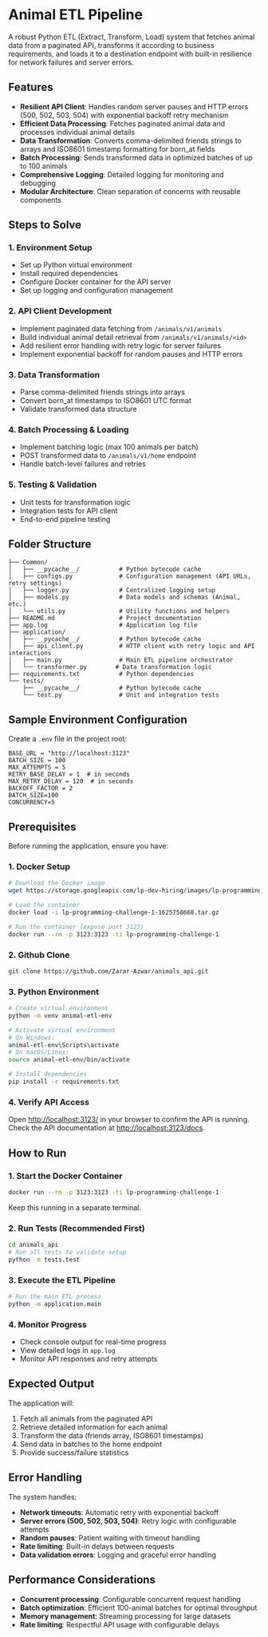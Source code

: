 # Animal ETL Pipeline

A robust Python ETL (Extract, Transform, Load) system that fetches animal data from a paginated API, transforms it according to business requirements, and loads it to a destination endpoint with built-in resilience for network failures and server errors.

## Features

- **Resilient API Client**: Handles random server pauses and HTTP errors (500, 502, 503, 504) with exponential backoff retry mechanism
- **Efficient Data Processing**: Fetches paginated animal data and processes individual animal details
- **Data Transformation**: Converts comma-delimited friends strings to arrays and ISO8601 timestamp formatting for born_at fields
- **Batch Processing**: Sends transformed data in optimized batches of up to 100 animals
- **Comprehensive Logging**: Detailed logging for monitoring and debugging
- **Modular Architecture**: Clean separation of concerns with reusable components

## Steps to Solve

### 1. Environment Setup
- Set up Python virtual environment
- Install required dependencies
- Configure Docker container for the API server
- Set up logging and configuration management

### 2. API Client Development
- Implement paginated data fetching from `/animals/v1/animals`
- Build individual animal detail retrieval from `/animals/v1/animals/<id>`
- Add resilient error handling with retry logic for server failures
- Implement exponential backoff for random pauses and HTTP errors

### 3. Data Transformation
- Parse comma-delimited friends strings into arrays
- Convert born_at timestamps to ISO8601 UTC format
- Validate transformed data structure

### 4. Batch Processing & Loading
- Implement batching logic (max 100 animals per batch)
- POST transformed data to `/animals/v1/home` endpoint
- Handle batch-level failures and retries

### 5. Testing & Validation
- Unit tests for transformation logic
- Integration tests for API client
- End-to-end pipeline testing

## Folder Structure

```
├── Common/
│   ├── __pycache__/           # Python bytecode cache
│   ├── configs.py             # Configuration management (API URLs, retry settings)
│   ├── logger.py              # Centralized logging setup
│   ├── models.py              # Data models and schemas (Animal, etc.)
│   └── utils.py               # Utility functions and helpers
├── README.md                  # Project documentation
├── app.log                    # Application log file
├── application/
│   ├── __pycache__/           # Python bytecode cache
│   ├── api_client.py          # HTTP client with retry logic and API interactions
│   ├── main.py                # Main ETL pipeline orchestrator
│   └── transformer.py        # Data transformation logic
├── requirements.txt           # Python dependencies
└── tests/
    ├── __pycache__/           # Python bytecode cache
    └── test.py                # Unit and integration tests
```

## Sample Environment Configuration

Create a `.env` file in the project root:

```env
BASE_URL = "http://localhost:3123"
BATCH_SIZE = 100
MAX_ATTEMPTS = 5
RETRY_BASE_DELAY = 1  # in seconds
MAX_RETRY_DELAY = 120  # in seconds
BACKOFF_FACTOR = 2
BATCH_SIZE=100
CONCURRENCY=5
```

## Prerequisites

Before running the application, ensure you have:

### 1. Docker Setup
```bash
# Download the Docker image
wget https://storage.googleapis.com/lp-dev-hiring/images/lp-programming-challenge-1-1625758668.tar.gz

# Load the container
docker load -i lp-programming-challenge-1-1625758668.tar.gz

# Run the container (expose port 3123)
docker run --rm -p 3123:3123 -ti lp-programming-challenge-1
```

### 2. Github Clone
```bash
git clone https://github.com/Zarar-Azwar/animals_api.git
```

### 3. Python Environment
```bash
# Create virtual environment
python -m venv animal-etl-env

# Activate virtual environment
# On Windows:
animal-etl-env\Scripts\activate
# On macOS/Linux:
source animal-etl-env/bin/activate

# Install dependencies
pip install -r requirements.txt
```

### 4. Verify API Access
Open [http://localhost:3123/](http://localhost:3123/) in your browser to confirm the API is running.
Check the API documentation at [http://localhost:3123/docs](http://localhost:3123/docs).

## How to Run

### 1. Start the Docker Container
```bash
docker run --rm -p 3123:3123 -ti lp-programming-challenge-1
```
Keep this running in a separate terminal.

### 2. Run Tests (Recommended First)
```bash
cd animals_api
# Run all tests to validate setup
python -m tests.test
```

### 3. Execute the ETL Pipeline
```bash
# Run the main ETL process
python -m application.main
```

### 4. Monitor Progress
- Check console output for real-time progress
- View detailed logs in `app.log`
- Monitor API responses and retry attempts

## Expected Output

The application will:
1. Fetch all animals from the paginated API
2. Retrieve detailed information for each animal
3. Transform the data (friends array, ISO8601 timestamps)
4. Send data in batches to the home endpoint
5. Provide success/failure statistics

## Error Handling

The system handles:
- **Network timeouts**: Automatic retry with exponential backoff
- **Server errors (500, 502, 503, 504)**: Retry logic with configurable attempts
- **Random pauses**: Patient waiting with timeout handling
- **Rate limiting**: Built-in delays between requests
- **Data validation errors**: Logging and graceful error handling

## Performance Considerations

- **Concurrent processing**: Configurable concurrent request handling
- **Batch optimization**: Efficient 100-animal batches for optimal throughput
- **Memory management**: Streaming processing for large datasets
- **Rate limiting**: Respectful API usage with configurable delays




